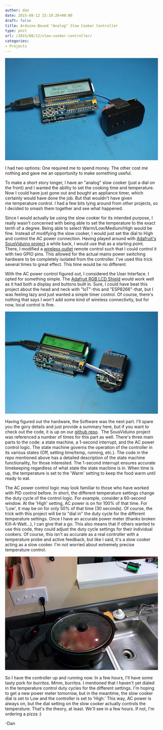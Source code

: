 ```yaml
---
author: dan
date: 2015-08-12 15:19:26+00:00
draft: false
title: Arduino-Based "Analog" Slow Cooker Controller
type: post
url: /2015/08/12/slow-cooker-controller/
categories:
- Projects
---
```


[![IMG_0884_SM](/wp-content/uploads/2015/08/IMG_0884_SM-1024x683.jpg)
](/wp-content/uploads/2015/08/IMG_0884_SM.jpg)

I had two options: One required me to spend money. The other cost me nothing and gave me an opportunity to make something useful.

<!-- more -->

To make a short story longer, I have an "analog" slow cooker (just a dial on the front) and I wanted the ability to set the cooking time and temperature. Now I could have just gone out and bought an appliance timer, which certainly would have done the job. But that wouldn't have given me temperature control. I had a few bits lying around from other projects, so I decided to smash them together and see what happened.

Since I would actually be using the slow cooker for its intended purpose, I really wasn't concerned with being able to set the temperature to the exact tenth of a degree. Being able to select Warm/Low/Medium/High would be fine. Instead of modifying the slow cooker, I would just set the dial to High and control the AC power connection. Having played around with [Adafruit's SousViduino project](https://learn.adafruit.com/sous-vide-powered-by-arduino-the-sous-viduino/sous-vide) a while back, I would use that as a starting point. There, I modified a [wireless outlet](http://www.amazon.com/Woods-32555-Outdoor-Control-Converter/dp/B001Q9EFUK/ref=sr_1_3?&ie=UTF8&qid=1439140906&sr=8-3&keywords=wireless+outlet) remote control such that I could control it with two GPIO pins. This allowed for the actual mains power switching hardware to be completely isolated from the controller. I've used this trick several times to great effect. This time would be no different.

With the AC power control figured out, I considered the User Interface. I opted for something simple. The [Adafruit RGB LCD Shield](https://www.adafruit.com/products/716) would work well as it had both a display and buttons built in. Sure, I could have beat this project about the head and neck with "IoT"-this and "ESP8266"-that, but I was feeling lazy and just wanted a simple timer control. Of course, there's nothing that says I _won't_ add some kind of wireless connectivity, but for now, local control is fine.

[![IMG_0882_SM](/wp-content/uploads/2015/08/IMG_0882_SM-1024x683.jpg)
](/wp-content/uploads/2015/08/IMG_0882_SM.jpg)

Having figured out the hardware, the Software was the next part. I'll spare you the gory details and just provide a summary here, but if you want to check out the code, it is up on our [github repo](https://github.com/ManiacalLabs/AnalogSlowCookerController).  The SousViduino project was referenced a number of times for this part as well. There's three main parts to the code: a state machine, a 1-second interrupt, and the AC power control logic. The state machine governs the operation of the controller in its various states (Off, setting time/temp, running, etc.). The code in the repo mentioned above has a detailed description of the state machine functionality, for those interested. The 1-second interrupt ensures accurate timekeeping regardless of what state the state machine is in. When time is up, the temperature is set to the 'Warm' setting to keep the food warm until ready to eat.

The AC power control logic may look familiar to those who have worked with PID control before. In short, the different temperature settings change the duty cycle of the control logic. For example, consider a 60-second window. At the 'High' setting, AC power is on for 100% of that time. For 'Low', it may be on for only 50% of that time (30 seconds). Of course, the trick with this project will be to "dial in" the duty cycle for the different temperature settings. Once I have an accurate power meter (thanks broken Kill-A-Watt...), I can give that a go. This also means that if others wanted to use this code, they could adjust the duty cycle settings for their individual cookers. Of course, this isn't as accurate as a real controller with a temperature probe and active feedback, but like I said, it's a slow cooker acting as a slow cooker. I'm not worried about extremely precise temperature control.

[![IMG_20150809_131048_SM](/wp-content/uploads/2015/08/IMG_20150809_131048_SM-1024x758.jpg)
](/wp-content/uploads/2015/08/IMG_20150809_131048_SM.jpg)

So I have the controller up and running now. In a few hours, I'll have some tasty pork for burritos. Mmm, burritos. I mentioned that I haven't yet dialed in the temperature control duty cycles for the different settings. I'm hoping to get a new power meter tomorrow, but in the meantime, the slow cooker dial is set to Low and the controller is set to 'High.' This way, AC power is always on, but the dial setting on the slow cooker actually controls the temperature. That's the theory, at least. We'll see in a few hours. If not, I'm ordering a pizza :)

-Dan
